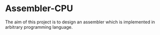 # Assembler-CPU
The aim of this project is to design an assembler which is implemented in arbitrary programming language.
